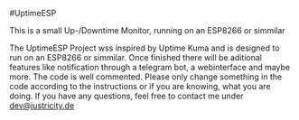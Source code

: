 #UptimeESP

This is a small Up-/Downtime Monitor, running on an ESP8266 or simmilar

The UptimeESP Project wss inspired by Uptime Kuma and is designed to run on an ESP8266 or simmilar. Once finished there will be aditional features like notification through a telegram bot, a webinterface and maybe more. The code is well commented. Please only change something in the code according to the instructions or if you are knowing, what you are doing. If you have any questions, feel free to contact me under dev@justricity.de
